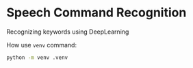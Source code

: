 # Speech Command Recognition

Recognizing keywords using DeepLearning

How use `venv` command:

```bash
python -m venv .venv
```
